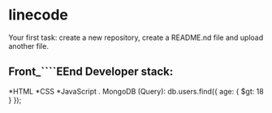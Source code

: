 # linecode
Your first task: create a new repository, create a README.nd file and upload another file.
## Front_````EEnd Developer stack:

*HTML
﻿﻿*CSS
﻿﻿*JavaScript
. MongoDB (Query):
db.users.find({ age: { $gt: 18 } });
